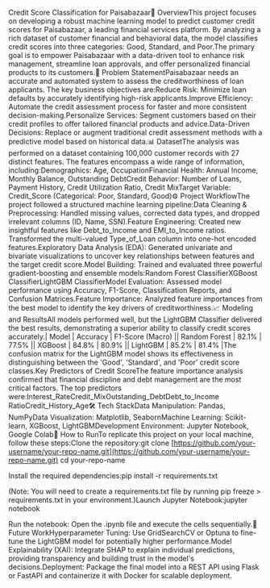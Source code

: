 Credit Score Classification for Paisabazaar📖 OverviewThis project focuses on developing a robust machine learning model to predict customer credit scores for Paisabazaar, a leading financial services platform. By analyzing a rich dataset of customer financial and behavioral data, the model classifies credit scores into three categories: Good, Standard, and Poor.The primary goal is to empower Paisabazaar with a data-driven tool to enhance risk management, streamline loan approvals, and offer personalized financial products to its customers.🎯 Problem StatementPaisabazaar needs an accurate and automated system to assess the creditworthiness of loan applicants. The key business objectives are:Reduce Risk: Minimize loan defaults by accurately identifying high-risk applicants.Improve Efficiency: Automate the credit assessment process for faster and more consistent decision-making.Personalize Services: Segment customers based on their credit profiles to offer tailored financial products and advice.Data-Driven Decisions: Replace or augment traditional credit assessment methods with a predictive model based on historical data.📊 DatasetThe analysis was performed on a dataset containing 100,000 customer records with 27 distinct features. The features encompass a wide range of information, including:Demographics: Age, OccupationFinancial Health: Annual Income, Monthly Balance, Outstanding DebtCredit Behavior: Number of Loans, Payment History, Credit Utilization Ratio, Credit MixTarget Variable: Credit_Score (Categorical: Poor, Standard, Good)⚙️ Project WorkflowThe project followed a structured machine learning pipeline:Data Cleaning & Preprocessing: Handled missing values, corrected data types, and dropped irrelevant columns (ID, Name, SSN).Feature Engineering: Created new insightful features like Debt_to_Income and EMI_to_Income ratios. Transformed the multi-valued Type_of_Loan column into one-hot encoded features.Exploratory Data Analysis (EDA): Generated univariate and bivariate visualizations to uncover key relationships between features and the target credit score.Model Building: Trained and evaluated three powerful gradient-boosting and ensemble models:Random Forest ClassifierXGBoost ClassifierLightGBM ClassifierModel Evaluation: Assessed model performance using Accuracy, F1-Score, Classification Reports, and Confusion Matrices.Feature Importance: Analyzed feature importances from the best model to identify the key drivers of creditworthiness.📈 Modeling and ResultsAll models performed well, but the LightGBM Classifier delivered the best results, demonstrating a superior ability to classify credit scores accurately.| Model | Accuracy | F1-Score (Macro) || Random Forest | 82.1% | 77.5% || XGBoost | 84.8% | 80.9% || LightGBM | 85.2% | 81.4% |The confusion matrix for the LightGBM model shows its effectiveness in distinguishing between the 'Good', 'Standard', and 'Poor' credit score classes.Key Predictors of Credit ScoreThe feature importance analysis confirmed that financial discipline and debt management are the most critical factors. The top predictors were:Interest_RateCredit_MixOutstanding_DebtDebt_to_Income RatioCredit_History_Age🛠️ Tech StackData Manipulation: Pandas, NumPyData Visualization: Matplotlib, SeabornMachine Learning: Scikit-learn, XGBoost, LightGBMDevelopment Environment: Jupyter Notebook, Google Colab🚀 How to RunTo replicate this project on your local machine, follow these steps:Clone the repository:git clone [https://github.com/your-username/your-repo-name.git](https://github.com/your-username/your-repo-name.git)
cd your-repo-name

Install the required dependencies:pip install -r requirements.txt

(Note: You will need to create a requirements.txt file by running pip freeze > requirements.txt in your environment.)Launch Jupyter Notebook:jupyter notebook

Run the notebook: Open the .ipynb file and execute the cells sequentially.🔮 Future WorkHyperparameter Tuning: Use GridSearchCV or Optuna to fine-tune the LightGBM model for potentially higher performance.Model Explainability (XAI): Integrate SHAP to explain individual predictions, providing transparency and building trust in the model's decisions.Deployment: Package the final model into a REST API using Flask or FastAPI and containerize it with Docker for scalable deployment.
